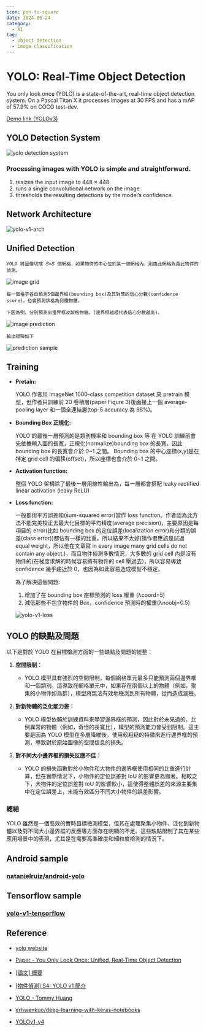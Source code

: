 ```yaml
---
icon: pen-to-square
date: 2024-06-24
category:
  - AI
tag:
  - object detection
  - image classification
---
```


# YOLO: Real-Time Object Detection

You only look once (YOLO) is a state-of-the-art, real-time object detection system. On a Pascal Titan X it processes images at 30 FPS and has a mAP of 57.9% on COCO test-dev.

[Demo link (YOLOv3)](https://www.youtube.com/watch?v=MPU2HistivI&ab_channel=JosephRedmon)

## YOLO Detection System

![yolo detection system](./images/yolo-v1-detection-system.jpg)

### Processing images with YOLO is simple and straightforward.

1. resizes the input image to 448 × 448
1. runs a single convolutional network on the image
1. thresholds the resulting detections by the model’s confidence.

## Network Architecture

![yolo-v1-arch](./images/yolo-v1-architechture.jpg)

## Unified Detection

    YOLO 將圖像切成 𝑆×𝑆 個網格，如果物件的中心位於某一個網格內，則由此網格負責此物件的偵測。

![image grid](./images/yolo-v1-grid.jpg)

    每一個格子各自預測5個邊界框(bounding box)及其對應的信心分數(confidence score)。也會預測該格為何種物體。

    下圖為例，分別預測出邊界框及該格物體。(邊界框越粗代表信心分數越高)。

![image prediction](./images/yolo-v1-pred.jpg)

    輸出矩陣如下

![prediction sample](./images/yolo-v1-pred-sample.jpg)

## Training

- **Pretain:**

  YOLO 作者用 ImageNet 1000-class competition dataset 來 pretrain 模型，但作者只訓練前 20 卷積層(paper Figure 3)後面接上一個 average-pooling layer 和一個全連結層(top-5 accuracy 為 88%)。

- **Bounding Box 正規化:**

  YOLO 的最後一層預測的是類別機率和 bounding box 等
  在 YOLO 訓練前會先依據輸入圖的長寬，正規化(normalize)bounding box 的長寬，因此 bounding box 的長寬會介於 0~1 之間。
  Bounding box 的中心座標(x,y)是在特定 grid cell 的偏移(offset)，所以座標也會介於 0~1 之間。

- **Activation function:**

  整個 YOLO 架構除了最後一層用線性輸出為，每一層都會搭配 leaky rectified linear activation (leaky ReLU)

- **Loss function:**

  一般都用平方誤差和(sum-squared error)當作 loss function。作者認為此方法不能完美校正去最大化目標的平均精度(average precision)，主要原因是每項目的 error(比如 bounding box 的定位誤差(localization error)和分類的誤差(class error))都佔有一樣的比重，所以結果不太好(猜作者應該是試過 equal weight，所以他在文章寫 in every image many grid cells do not contain any object.)，而且物件偵測多數情況，大多數的 grid cell 內是沒有物件的(在梯度求解的時候容易將有物件的 cell 壓過去)，所以容易導致 confidence 幾乎趨近於 0，也因為如此容易造成模型不穩定。

  為了解決這個問題:

  1. 增加了在 bounding box 座標預測的 loss 權重 (λcoord=5)
  2. 減低那些不包含物件的 Box，confidence 預測時的權重(λnoobj=0.5)

  ![yolo-v1-loss](./images/yolo-v1-loss.jpg)

## YOLO 的缺點及問題

以下是對於 YOLO 在目標檢測方面的一些缺點及問題的統整：

1. **空間限制**：

   - YOLO 模型具有強烈的空間限制，每個網格單元最多只能預測兩個邊界框和一個類別。這導致在網格單元中，如果存在兩個以上的物體（例如，聚集的小物件如鳥群），模型將無法有效地檢測到所有物體，從而造成漏檢。

2. **對新物體的泛化能力差**：

   - YOLO 模型依賴於訓練資料來學習邊界框的預測，因此對於未見過的、比例異常的物體（例如，奇怪的長寬比），模型的預測能力會受到限制。這主要是因為 YOLO 模型在多層降維後，使用較粗糙的特徵來進行邊界框的預測，導致對於原始圖像的空間信息的損失。

3. **對不同大小邊界框的損失反應不佳**：
   - YOLO 的損失函數對於小物件和大物件的邊界框使用相同的比重進行計算，但在實際情況下，小物件的定位誤差對 IoU 的影響更為顯著。相較之下，大物件的定位誤差對 IoU 的影響較小，這使得整體誤差的來源主要集中在定位誤差上，未能有效區分不同大小物件的誤差影響。

### 總結

YOLO 雖然是一個高效的實時目標檢測模型，但其在處理聚集小物件、泛化到新物體以及對不同大小邊界框的反應等方面存在明顯的不足。這些缺點限制了其在某些應用場景中的表現，尤其是在需要高準確度和細粒度檢測的情況下。

## Android sample

### [natanielruiz/android-yolo](https://github.com/natanielruiz/android-yolo)

## Tensorflow sample

### [yolo-v1-tensorflow](https://github.com/Ayaa17/yolo-v1-tensorflow)

## Reference

- [yolo website](https://pjreddie.com/darknet/yolo/)

- [Paper - You Only Look Once: Unified, Real-Time Object Detection](https://pjreddie.com/media/files/papers/yolo.pdf)

- [[論文] 概要](https://hackmd.io/@allen108108/r1-wSTAjS)

- [[物件偵測] S4: YOLO v1 簡介](https://ivan-eng-murmur.medium.com/object-detection-s4-yolo-v1%E7%B0%A1%E4%BB%8B-f3b1c7c91ed)

- [YOLO - Tommy Huang](https://chih-sheng-huang821.medium.com/%E6%B7%B1%E5%BA%A6%E5%AD%B8%E7%BF%92-%E7%89%A9%E4%BB%B6%E5%81%B5%E6%B8%AC-you-only-look-once-yolo-4fb9cf49453c)

- [erhwenkuo/deep-learning-with-keras-notebooks](https://github.com/erhwenkuo/deep-learning-with-keras-notebooks)

- [YOLOv1-v4](https://hackmd.io/@ZZ/yolov1-3)